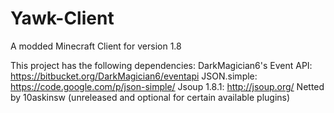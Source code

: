 # Yawk-Client
A modded Minecraft Client for version 1.8

This project has the following dependencies:
DarkMagician6's Event API: https://bitbucket.org/DarkMagician6/eventapi
JSON.simple: https://code.google.com/p/json-simple/
Jsoup 1.8.1: http://jsoup.org/
Netted by 10askinsw (unreleased and optional for certain available plugins)
